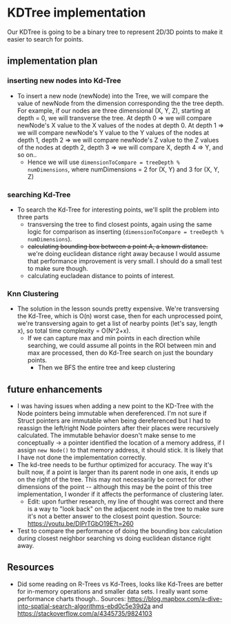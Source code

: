 # KDTree implementation

Our KDTree is going to be a binary tree to represent 2D/3D points to make it easier to search for points.

## implementation plan

### inserting new nodes into Kd-Tree

- To insert a new node (newNode) into the Tree, we will compare the value of newNode from the dimension corresponding the the tree depth. For example, if our nodes are three dimensional (X, Y, Z), starting at depth = 0, we will transverse the tree. At depth 0 => we will compare newNode's X value to the X values of the nodes at depth 0. At depth 1 => we will compare newNode's Y value to the Y values of the nodes at depth 1, depth 2 => we will compare newNode's Z value to the Z values of the nodes at depth 2, depth 3 => we will compare X, depth 4 => Y, and so on..
  - Hence we will use `dimensionToCompare = treeDepth % numDimensions`, where numDimensions = 2 for (X, Y) and 3 for (X, Y, Z)

### searching Kd-Tree

- To search the Kd-Tree for interesting points, we'll split the problem into three parts
  - transversing the tree to find closest points, again using the same logic for comparison as inserting (`dimensionToCompare = treeDepth % numDimensions`).
  - ~~calculating bounding box between a point A, a known distance.~~ we're doing euclidean distance right away because I would assume that performance improvement is very small. I should do a small test to make sure though.
  - calculating eucladean distance to points of interest.

### Knn Clustering

- The solution in the lesson sounds pretty expensive. We're transversing the Kd-Tree, which is O(n) worst case, then for each unprocessed point, we're transversing again to get a list of nearby points (let's say, length x), so total time complexity = O(N^2+x).
  - If we can capture max and min points in each direction while searching, we could assume all points in the ROI between min and max are processed, then do Kd-Tree search on just the boundary points.
    - Then we BFS the entire tree and keep clustering

## future enhancements

- I was having issues when adding a new point to the KD-Tree with the Node pointers being immutable when dereferenced. I'm not sure if Struct pointers are immutable when being dereferenced but I had to reassign the left/right Node pointers after their places were recursively calculated. The immutable behavior doesn't make sense to me conceptually -> a pointer identified the location of a memory address, if I assign `new Node()` to that memory address, it should stick. It is likely that I have not done the implementation correctly.
- The kd-tree needs to be furthur optimized for accuracy. The way it's built now, if a point is larger than its parent node in one axis, it ends up on the right of the tree. This may not necessarily be correct for other dimensions of the point -- although this may be the point of this tree implementation, I wonder if it affects the performance of clustering later.
  - Edit: upon further research, my line of thought was correct and there is a way to "look back" on the adjacent node in the tree to make sure it's not a better answer to the closest point question. Source: https://youtu.be/DlPrTGbO19E?t=260
- Test to compare the performance of doing the bounding box calculation during closest neighbor searching vs doing euclidean distance right away.

## Resources

- Did some reading on R-Trees vs Kd-Trees, looks like Kd-Trees are better for in-memory operations and smaller data sets. I really want some performance charts though.. Sources: https://blog.mapbox.com/a-dive-into-spatial-search-algorithms-ebd0c5e39d2a and https://stackoverflow.com/a/4345735/9824103